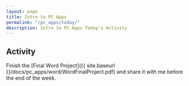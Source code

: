 ```yaml
---
layout: page
title: Intro to PC Apps
permalink: "/pc_apps/today/"
description: Intro to PC Apps Today's Activity
---
```


<h2>Activity <span id="date"></span></h2>
<script src="/public/js/today.js"></script>

<div class="section" markdown="1">
<!-- If you are currently working on a specific project, continue. Otherwise, complete [Codecademy's HTML & CSS lessons](https://www.codecademy.com/learn/web) or choose another lesson if you have completed that one. -->
Finish the [Final Word Project]({{ site.baseurl }}/docs/pc_apps/word/WordFinalProject.pdf) and share it with me before the end of the week.
</div>

